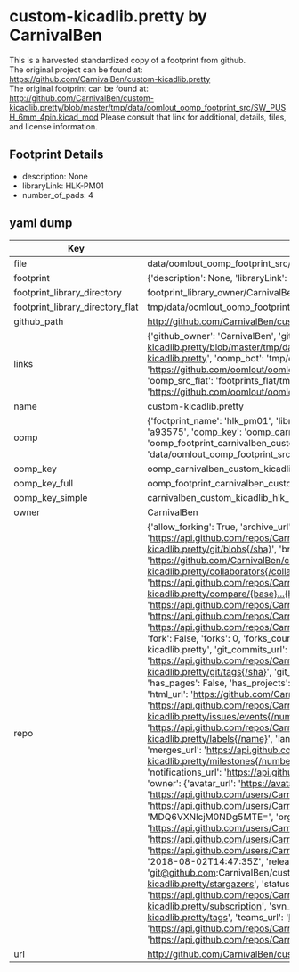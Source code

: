 # custom-kicadlib.pretty by CarnivalBen  
This is a harvested standardized copy of a footprint from github.  
The original project can be found at:  
https://github.com/CarnivalBen/custom-kicadlib.pretty  
The original footprint can be found at:
http://github.com/CarnivalBen/custom-kicadlib.pretty/blob/master/tmp/data/oomlout_oomp_footprint_src/SW_PUSH_6mm_4pin.kicad_mod
Please consult that link for additional, details, files, and license information.  
## Footprint Details
* description: None  
* libraryLink: HLK-PM01  
* number_of_pads: 4  
## yaml dump  
| Key | Value |  
| --- | --- |  
| file | data/oomlout_oomp_footprint_src/custom-kicadlib.pretty/HLK-PM01.kicad_mod |  
| footprint | {'description': None, 'libraryLink': 'HLK-PM01', 'number_of_pads': 4} |  
| footprint_library_directory | footprint_library_owner/CarnivalBen_custom-kicadlib.pretty |  
| footprint_library_directory_flat | tmp/data/oomlout_oomp_footprint_src/footprints_flat/carnivalben_custom_kicadlib_hlk_pm01/working |  
| github_path | http://github.com/CarnivalBen/custom-kicadlib.pretty/blob/master/tmp/data/oomlout_oomp_footprint_src/HLK-PM01.kicad_mod |  
| links | {'github_owner': 'CarnivalBen', 'github_repo_name': 'custom-kicadlib.pretty', 'github_src': 'http://github.com/CarnivalBen/custom-kicadlib.pretty/blob/master/tmp/data/oomlout_oomp_footprint_src/SW_PUSH_6mm_4pin.kicad_mod', 'github_src_repo': 'https://github.com/CarnivalBen/custom-kicadlib.pretty', 'oomp_bot': 'tmp/data/oomlout_oomp_footprint_src/footprints/carnivalben_custom_kicadlib_hlk_pm01/working', 'oomp_bot_github': 'https://github.com/oomlout/oomlout_oomp_footprint_bot/tree/main/tmp/data/oomlout_oomp_footprint_src/footprints/carnivalben_custom_kicadlib_hlk_pm01/working', 'oomp_src_flat': 'footprints_flat/tmp/data/oomlout_oomp_footprint_src/footprints_flat/carnivalben_custom_kicadlib_hlk_pm01/working', 'oomp_src_flat_github': 'https://github.com/oomlout/oomlout_oomp_footprint_src/tree/main/tmp/data/oomlout_oomp_footprint_src/footprints_flat/carnivalben_custom_kicadlib_hlk_pm01/working'} |  
| name | custom-kicadlib.pretty |  
| oomp | {'footprint_name': 'hlk_pm01', 'library_name': 'custom_kicadlib', 'md5': 'a935752a619fee673507620f04341cff', 'md5_10': 'a935752a61', 'md5_5': 'a9357', 'md5_6': 'a93575', 'oomp_key': 'oomp_carnivalben_custom_kicadlib_hlk_pm01', 'oomp_key_extra': 'oomp_footprint_carnivalben_custom_kicadlib_hlk_pm01', 'oomp_key_full': 'oomp_footprint_carnivalben_custom_kicadlib_hlk_pm01_a93575', 'oomp_key_simple': 'carnivalben_custom_kicadlib_hlk_pm01', 'original_filename': 'data/oomlout_oomp_footprint_src/custom-kicadlib.pretty/HLK-PM01.kicad_mod', 'owner_name': 'carnivalben'} |  
| oomp_key | oomp_carnivalben_custom_kicadlib_hlk_pm01 |  
| oomp_key_full | oomp_footprint_carnivalben_custom_kicadlib_hlk_pm01 |  
| oomp_key_simple | carnivalben_custom_kicadlib_hlk_pm01 |  
| owner | CarnivalBen |  
| repo | {'allow_forking': True, 'archive_url': 'https://api.github.com/repos/CarnivalBen/custom-kicadlib.pretty/{archive_format}{/ref}', 'archived': False, 'assignees_url': 'https://api.github.com/repos/CarnivalBen/custom-kicadlib.pretty/assignees{/user}', 'blobs_url': 'https://api.github.com/repos/CarnivalBen/custom-kicadlib.pretty/git/blobs{/sha}', 'branches_url': 'https://api.github.com/repos/CarnivalBen/custom-kicadlib.pretty/branches{/branch}', 'clone_url': 'https://github.com/CarnivalBen/custom-kicadlib.pretty.git', 'collaborators_url': 'https://api.github.com/repos/CarnivalBen/custom-kicadlib.pretty/collaborators{/collaborator}', 'comments_url': 'https://api.github.com/repos/CarnivalBen/custom-kicadlib.pretty/comments{/number}', 'commits_url': 'https://api.github.com/repos/CarnivalBen/custom-kicadlib.pretty/commits{/sha}', 'compare_url': 'https://api.github.com/repos/CarnivalBen/custom-kicadlib.pretty/compare/{base}...{head}', 'contents_url': 'https://api.github.com/repos/CarnivalBen/custom-kicadlib.pretty/contents/{+path}', 'contributors_url': 'https://api.github.com/repos/CarnivalBen/custom-kicadlib.pretty/contributors', 'created_at': '2018-08-02T14:46:36Z', 'default_branch': 'master', 'deployments_url': 'https://api.github.com/repos/CarnivalBen/custom-kicadlib.pretty/deployments', 'description': None, 'disabled': False, 'downloads_url': 'https://api.github.com/repos/CarnivalBen/custom-kicadlib.pretty/downloads', 'events_url': 'https://api.github.com/repos/CarnivalBen/custom-kicadlib.pretty/events', 'fork': False, 'forks': 0, 'forks_count': 0, 'forks_url': 'https://api.github.com/repos/CarnivalBen/custom-kicadlib.pretty/forks', 'full_name': 'CarnivalBen/custom-kicadlib.pretty', 'git_commits_url': 'https://api.github.com/repos/CarnivalBen/custom-kicadlib.pretty/git/commits{/sha}', 'git_refs_url': 'https://api.github.com/repos/CarnivalBen/custom-kicadlib.pretty/git/refs{/sha}', 'git_tags_url': 'https://api.github.com/repos/CarnivalBen/custom-kicadlib.pretty/git/tags{/sha}', 'git_url': 'git://github.com/CarnivalBen/custom-kicadlib.pretty.git', 'has_discussions': False, 'has_downloads': True, 'has_issues': True, 'has_pages': False, 'has_projects': True, 'has_wiki': True, 'homepage': None, 'hooks_url': 'https://api.github.com/repos/CarnivalBen/custom-kicadlib.pretty/hooks', 'html_url': 'https://github.com/CarnivalBen/custom-kicadlib.pretty', 'id': 143307941, 'is_template': False, 'issue_comment_url': 'https://api.github.com/repos/CarnivalBen/custom-kicadlib.pretty/issues/comments{/number}', 'issue_events_url': 'https://api.github.com/repos/CarnivalBen/custom-kicadlib.pretty/issues/events{/number}', 'issues_url': 'https://api.github.com/repos/CarnivalBen/custom-kicadlib.pretty/issues{/number}', 'keys_url': 'https://api.github.com/repos/CarnivalBen/custom-kicadlib.pretty/keys{/key_id}', 'labels_url': 'https://api.github.com/repos/CarnivalBen/custom-kicadlib.pretty/labels{/name}', 'language': None, 'languages_url': 'https://api.github.com/repos/CarnivalBen/custom-kicadlib.pretty/languages', 'license': None, 'merges_url': 'https://api.github.com/repos/CarnivalBen/custom-kicadlib.pretty/merges', 'milestones_url': 'https://api.github.com/repos/CarnivalBen/custom-kicadlib.pretty/milestones{/number}', 'mirror_url': None, 'name': 'custom-kicadlib.pretty', 'network_count': 0, 'node_id': 'MDEwOlJlcG9zaXRvcnkxNDMzMDc5NDE=', 'notifications_url': 'https://api.github.com/repos/CarnivalBen/custom-kicadlib.pretty/notifications{?since,all,participating}', 'open_issues': 0, 'open_issues_count': 0, 'owner': {'avatar_url': 'https://avatars.githubusercontent.com/u/3448911?v=4', 'events_url': 'https://api.github.com/users/CarnivalBen/events{/privacy}', 'followers_url': 'https://api.github.com/users/CarnivalBen/followers', 'following_url': 'https://api.github.com/users/CarnivalBen/following{/other_user}', 'gists_url': 'https://api.github.com/users/CarnivalBen/gists{/gist_id}', 'gravatar_id': '', 'html_url': 'https://github.com/CarnivalBen', 'id': 3448911, 'login': 'CarnivalBen', 'node_id': 'MDQ6VXNlcjM0NDg5MTE=', 'organizations_url': 'https://api.github.com/users/CarnivalBen/orgs', 'received_events_url': 'https://api.github.com/users/CarnivalBen/received_events', 'repos_url': 'https://api.github.com/users/CarnivalBen/repos', 'site_admin': False, 'starred_url': 'https://api.github.com/users/CarnivalBen/starred{/owner}{/repo}', 'subscriptions_url': 'https://api.github.com/users/CarnivalBen/subscriptions', 'type': 'User', 'url': 'https://api.github.com/users/CarnivalBen'}, 'private': False, 'pulls_url': 'https://api.github.com/repos/CarnivalBen/custom-kicadlib.pretty/pulls{/number}', 'pushed_at': '2018-08-02T14:47:35Z', 'releases_url': 'https://api.github.com/repos/CarnivalBen/custom-kicadlib.pretty/releases{/id}', 'size': 1, 'ssh_url': 'git@github.com:CarnivalBen/custom-kicadlib.pretty.git', 'stargazers_count': 0, 'stargazers_url': 'https://api.github.com/repos/CarnivalBen/custom-kicadlib.pretty/stargazers', 'statuses_url': 'https://api.github.com/repos/CarnivalBen/custom-kicadlib.pretty/statuses/{sha}', 'subscribers_count': 1, 'subscribers_url': 'https://api.github.com/repos/CarnivalBen/custom-kicadlib.pretty/subscribers', 'subscription_url': 'https://api.github.com/repos/CarnivalBen/custom-kicadlib.pretty/subscription', 'svn_url': 'https://github.com/CarnivalBen/custom-kicadlib.pretty', 'tags_url': 'https://api.github.com/repos/CarnivalBen/custom-kicadlib.pretty/tags', 'teams_url': 'https://api.github.com/repos/CarnivalBen/custom-kicadlib.pretty/teams', 'temp_clone_token': None, 'topics': [], 'trees_url': 'https://api.github.com/repos/CarnivalBen/custom-kicadlib.pretty/git/trees{/sha}', 'updated_at': '2018-08-02T14:47:36Z', 'url': 'https://api.github.com/repos/CarnivalBen/custom-kicadlib.pretty', 'visibility': 'public', 'watchers': 0, 'watchers_count': 0, 'web_commit_signoff_required': False} |  
| url | http://github.com/CarnivalBen/custom-kicadlib.pretty |  

